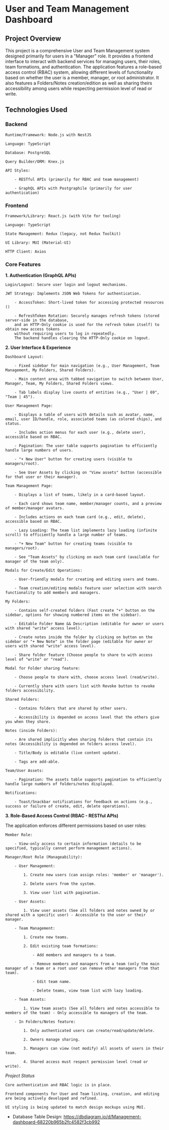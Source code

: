 # User and Team Management Dashboard

## Project Overview

This project is a comprehensive User and Team Management system designed primarily for users in a "Manager" role. It provides a frontend interface to interact with backend services for managing users, their roles, team formations, and authentication. The application features a role-based access control (RBAC) system, allowing different levels of functionality based on whether the user is a member, manager, or root administrator. It also features a Folders/Notes creation/edition as well as sharing theirs accessibility among users while respecting permission level of read or write.

## Technologies Used

### Backend

    Runtime/Framework: Node.js with NestJS

    Language: TypeScript

    Database: PostgreSQL

    Query Builder/ORM: Knex.js

    API Styles:

        - RESTful APIs (primarily for RBAC and team management)

        - GraphQL APIs with Postgraphile (primarily for user authentication)

### Frontend

    Framework/Library: React.js (with Vite for tooling)

    Language: TypeScript

    State Management: Redux (legacy, not Redux Toolkit)

    UI Library: MUI (Material-UI)

    HTTP Client: Axios

### Core Features

**1. Authentication (GraphQL APIs)**

    Login/Logout: Secure user login and logout mechanisms.

    JWT Strategy: Implements JSON Web Tokens for authentication.

        - AccessToken: Short-lived token for accessing protected resources ()

        - RefreshToken Rotation: Securely manages refresh tokens (stored server-side in the database,
        and an HTTP-Only cookie is used for the refresh token itself) to obtain new access tokens
        without requiring users to log in repeatedly.
        The backend handles clearing the HTTP-Only cookie on logout.

**2. User Interface & Experience**

    Dashboard Layout:

        - Fixed sidebar for main navigation (e.g., User Management, Team Management, My Folders, Shared Folders).

        - Main content area with tabbed navigation to switch between User, Manager, Team, My Folders, Shared Folders views.

        - Tab labels display live counts of entities (e.g., "User | 69", "Team | 45").

    User Management Page:

        - Displays a table of users with details such as avatar, name, email, user ID/handle, role, associated teams (as colored chips), and status.

        - Includes action menus for each user (e.g., delete user), accessible based on RBAC.

        - Pagination: The user table supports pagination to efficiently handle large numbers of users.

        - "+ New User" button for creating users (visible to managers/root).

        - See User Assets by clicking on "View assets" button (accessible for that user or their manager).

    Team Management Page:

        - Displays a list of teams, likely in a card-based layout.

        - Each card shows team name, member/manager counts, and a preview of member/manager avatars.

        - Includes actions on each team card (e.g., edit, delete), accessible based on RBAC.

        - Lazy Loading: The team list implements lazy loading (infinite scroll) to efficiently handle a large number of teams.

        - "+ New Team" button for creating teams (visible to managers/root).

        - See "Team Assets" by clicking on each team card (available for manager of the team only).

    Modals for Create/Edit Operations:

        - User-friendly modals for creating and editing users and teams.

        - Team creation/editing modals feature user selection with search functionality to add members and managers.

    My Folders:

        - Contains self-created folders (Fast create "+" button on the sidebar, options for showing numbered items on the sidebar).

        - Editable Folder Name && Description (editable for owner or users with shared "write" access level).

        - Create notes inside the folder by clicking on button on the sidebar or "+ New Note" in the folder page (editable for owner or users with shared "write" access level).

        - Share folder feature (Choose people to share to with access level of "write" or "read").

    Modal for Folder sharing feature:

        - Choose people to share with, choose access level (read/write).

        - Currently share with users list with Revoke button to revoke folders accessibility.

    Shared Folders:

        - Contains folders that are shared by other users.

        - Accessibility is depended on access level that the others give you when they share.

    Notes (inside Folders):

        - Are shared implicitly when sharing folders that contain its notes (Accessibility is depended on folders access level).

        - Title/Body is editable (live content update).

        - Tags are add-able.

    Team/User Assets:

        - Pagination: The assets table supports pagination to efficiently handle large numbers of folders/notes displayed.

    Notifications:

        - Toast/Snackbar notifications for feedback on actions (e.g., success or failure of create, edit, delete operations).

**3. Role-Based Access Control (RBAC - RESTful APIs)**

The application enforces different permissions based on user roles:

    Member Role:

        - View-only access to certain information (details to be specified, typically cannot perform management actions).

    Manager/Root Role (Manageability):

        - User Management:

            1. Create new users (can assign roles: 'member' or 'manager').

            2. Delete users from the system.

            3. View user list with pagination.

        - User Assets:

            1. View user assets (See all folders and notes owned by or shared with a specific user) - Accessible to the user or their manager.

        - Team Management:

            1. Create new teams.

            2. Edit existing team formations:

                - Add members and managers to a team.

                - Remove members and managers from a team (only the main manager of a team or a root user can remove other managers from that team).

                - Edit team name.

                - Delete teams, view team list with lazy loading.

        - Team Assets:

            1. View team assets (See all folders and notes accessible to members of the team) - Only accessible to managers of the team.

        - In Folders/Notes feature:

            1. Only authenticated users can create/read/update/delete.

            2. Owners manage sharing.

            3. Managers can view (not modify) all assets of users in their team.

            4. Shared access must respect permission level (read or write).

_Project Status_

    Core authentication and RBAC logic is in place.

    Frontend components for User and Team listing, creation, and editing are being actively developed and refined.

    UI styling is being updated to match design mockups using MUI.

- Database Table Design: https://dbdiagram.io/d/Management-dashboard-68220b965b2fc4582f3cb992
